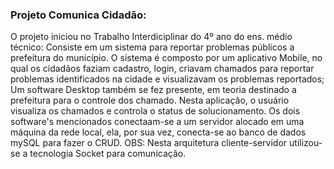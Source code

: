

<h3>Projeto Comunica Cidadão:</h3>

O projeto iniciou no Trabalho Interdiciplinar do 4º ano do ens. médio técnico:
Consiste em um sistema para reportar problemas públicos a prefeitura do município. 
O sistema é composto por um aplicativo Mobile, no qual os cidadãos faziam cadastro, login, 
criavam chamados para reportar problemas identificados na cidade e visualizavam os problemas reportados; 
Um software Desktop também se fez presente, em teoria destinado a prefeitura para o controle dos chamado. 
Nesta aplicação, o usuário visualiza os chamados e controla o status de solucionamento. 
Os dois software's mencionados conectaam-se a um servidor alocado em uma máquina da rede local, ela, por sua vez, 
conecta-se ao banco de dados mySQL para fazer o CRUD. OBS: Nesta arquitetura cliente-servidor utilizou-se a tecnologia Socket para comunicação.
